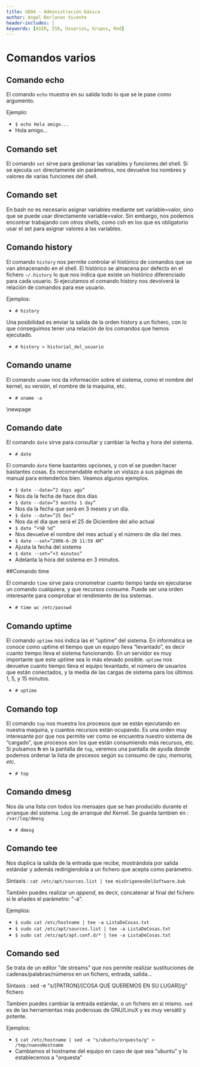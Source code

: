 ```yaml
---
title: UD04 - Administración básica
author: Angel Berlanas Vicente
header-includes: |
keywords: [ASIR, ISO, Usuarios, Grupos, Red]
---
```


# Comandos varios

## Comando echo

El comando `echo` muestra en su salida todo lo que se le pase como argumento.

Ejemplo:

 * `$ echo Hola amigo...`
 * Hola amigo...

## Comando set

El comando `set` sirve para gestionar las variables y funciones del shell. Si se ejecuta `set` directamente sin parámetros, nos devuelve los nombres y valores de varias funciones del shell.

## Comando set

En bash no es necesario asignar variables mediante set variable=valor, sino que se puede usar directamente variable=valor. Sin embargo, nos podemos encontrar trabajando con otros shells, como csh en los que es obligatorio usar el set para asignar valores a las variables.

## Comando history

El comando `history` nos permite controlar el histórico de comandos que se van almacenando en el shell. El histórico se almacena por defecto en el fichero `~/.history` lo que nos indica que existe un histórico diferenciado para cada usuario. Si ejecutamos el comando history nos devolverá la relación de comandos para ese usuario.

Ejemplos:

 * `# history`

Una posibilidad es enviar la salida de la orden history a un fichero, con lo que conseguimos tener una relación de los comandos que hemos ejecutado.

 * `# history > historial_del_usuario`

## Comando uname

El comando `uname` nos da información sobre el sistema, como el nombre del kernel, su versión, el nombre de la maquina, etc.

 * `# uname -a`

\newpage
## Comando date

El comando `date` sirve para consultar y cambiar la fecha y hora del sistema.

 * `# date`

El comando `date` tiene bastantes opciones, y con el se pueden hacer bastantes cosas. Es recomendable echarle un vistazo a sus páginas de manual para entenderlos bien. Veamos algunos ejemplos.

 * `$ date --date=”2 days ago”`
 * Nos da la fecha de hace dos días
 * `$ date --date=”3 months 1 day”`
 * Nos da la fecha que será en 3 meses y un día.
 * `$ date --date=”25 Dec”`
 * Nos da el dia que será el 25 de Diciembre del año actual
 * `$ date “+%B %d”`
 * Nos devuelve el nombre del mes actual y el número de día del mes.
 * `$ date --set=”2006-6-20 11:59 AM”`
 * Ajusta la fecha del sistema
 * `$ date --set=”+3 minutes”`
 * Adelanta la hora del sistema en 3 minutos.

##Comando time

El comando `time` sirve para cronometrar cuanto tiempo tarda en ejecutarse un comando cualquiera, y que recursos consume. Puede ser una orden interesante para comprobar el rendimiento de los sistemas.

 * `# time wc /etc/passwd`

## Comando uptime

El comando `uptime` nos indica las el “uptime” del sistema. En informática se conoce como uptime el tiempo que un equipo lleva “levantado”, es decir cuanto tiempo lleva el sistema funcionando. En un servidor es muy importante que este uptime sea lo más elevado posible. `uptime` nos devuelve cuanto tiempo lleva el equipo levantado, el número de usuarios que están conectados, y la media de las cargas de sistema para los últimos 1, 5, y 15 minutos.

 * `# uptime`

## Comando top

El comando `top` nos muestra los procesos que se están ejecutando en nuestra maquina, y cuantos recursos están ocupando. Es una orden muy interesante por que nos permite ver como se encuentra nuestro sistema de “cargado”, que procesos son los que están consumiendo más recursos, etc. Si pulsamos **h** en la pantalla de `top`, veremos una pantalla de ayuda donde podemos ordenar la lista de procesos según su consumo de *cpu, memoria, etc*.

 * `# top`

## Comando dmesg

Nos da una lista con todos los mensajes que se han producido durante el arranque del sistema. Log de arranque del Kernel.
Se guarda tambien en : `/var/log/dmesg`

 * `# dmesg`

## Comando tee

Nos duplica la salida de la entrada que recibe, mostrándola por salida estándar y además redirigiendola a un fichero que acepta como parámetro.

Sintaxis : `cat /etc/apt/sources.list | tee misOrigenesDelSoftware.bak`

También puedes realizar un *append*, es decir, concatenar al final del fichero si le añades el parámetro: "-a".

Ejemplos:

  * `$ sudo cat /etc/hostname | tee -a ListaDeCosas.txt`
  * `$ sudo cat /etc/apt/sources.list | tee -a ListaDeCosas.txt`
  * `$ sudo cat /etc/apt/apt.conf.d/* | tee -a ListaDeCosas.txt`

## Comando sed

Se trata de un editor "de streams" que nos permite realizar sustituciones de cadenas/palabras/números en un fichero, entrada, salida...

Sintaxis : sed -e "s/[PATRON]/[COSA QUE QUEREMOS EN SU LUGAR]/g" fichero

Tambien puedes cambiar la entrada estándar, o un fichero en si mismo. `sed` es de las herramientas más poderosas de GNU/LinuX y es muy versátil y potente.

Ejemplos:

 * `$ cat /etc/hostname | sed -e "s/ubuntu/orquesta/g" > /tmp/nuevoHostname`
 * Cambiamos el hostname del equipo en caso de que sea "ubuntu" y lo establecemos a "orquesta"

